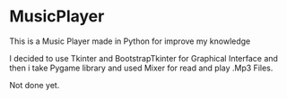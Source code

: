 # MusicPlayer
This is a Music Player made in Python for improve my knowledge

I decided to use Tkinter and BootstrapTkinter for Graphical Interface and then i take Pygame library and used Mixer for read and play .Mp3 Files.

Not done yet.
